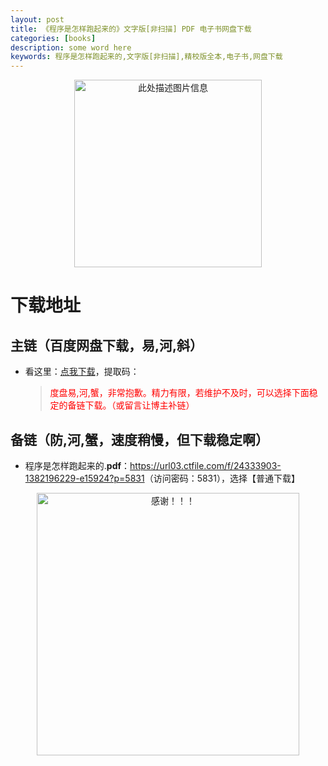 ```yaml
---
layout: post
title: 《程序是怎样跑起来的》文字版[非扫描] PDF 电子书网盘下载
categories: [books]
description: some word here
keywords: 程序是怎样跑起来的,文字版[非扫描],精校版全本,电子书,网盘下载
---
```


<div align="center"><img src="https://pic.imgdb.cn/item/67063258d29ded1a8c791809.png" alt="此处描述图片信息" width="300px" height="auto"></div>

# 下载地址

## 主链（百度网盘下载，易,河,斜）

- 看这里：[点我下载](https://pan.baidu.com/s/1iMXUbSbtZQZjDcqDmnWUyw?pwd=nutf)，提取码：

  > <p style="color:red" >度盘易,河,蟹，非常抱歉。精力有限，若维护不及时，可以选择下面稳定的备链下载。（或留言让博主补链）</p>

## 备链（防,河,蟹，速度稍慢，但下载稳定啊）

- 程序是怎样跑起来的.**pdf**：<https://url03.ctfile.com/f/24333903-1382196229-e15924?p=5831>（访问密码：5831），选择【普通下载】

<div align="center"><img src="https://pic.imgdb.cn/item/6707df6bd29ded1a8ce37031.gif" alt="感谢！！！" width="420px" height="auto"/></div>
